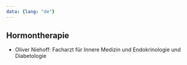 ```yaml
---
data: {lang: "de"}
---
```

## Hormontherapie
- Oliver Niehoff: Facharzt für Innere Medizin und Endokrinologie und Diabetologie
